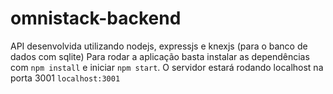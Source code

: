 # omnistack-backend
API desenvolvida utilizando nodejs, expressjs e knexjs (para o banco de dados com sqlite)
Para rodar a aplicação basta instalar as dependências com ```npm install``` e iniciar ```npm start```. O servidor estará rodando localhost na porta 3001 ```localhost:3001```
